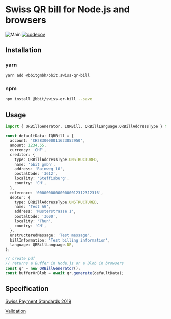 # Swiss QR bill for Node.js and browsers

![Main](https://github.com/bbitgmbh/bbit.swiss-qr-bill/workflows/Main/badge.svg)
[![codecov](https://codecov.io/gh/bbitgmbh/bbit.swiss-qr-bill/branch/master/graph/badge.svg)](https://codecov.io/gh/bbitgmbh/bbit.swiss-qr-bill)

## Installation

### yarn

```bash
yarn add @bbitgmbh/bbit.swiss-qr-bill
```

### npm

```bash
npm install @bbit/swiss-qr-bill --save
```

## Usage

```ts
import { QRBillGenerator, IQRBill, QRBillLanguage,QRBillAddressType } from '@bbitgmbh/bbit.swiss-qr-bill';

const defaultData: IQRBill = {
  account: 'CH2830000011623852950',
  amount: 1234.55,
  currency: 'CHF',
  creditor: {
    type: QRBillAddressType.UNSTRUCTURED,
    name: 'bbit gmbh',
    address: 'Rainweg 10',
    postalCode: '3612',
    locality: 'Steffisburg',
    country: 'CH',
  },
  reference: '000000000000000012312312316',
  debtor: {
    type: QRBillAddressType.UNSTRUCTURED,
    name: 'Test AG',
    address: 'Musterstrasse 1',
    postalCode: '3600',
    locality: 'Thun',
    country: 'CH',
  },
  unstructeredMessage: 'Test message',
  billInformation: 'Test billing information',
  language: QRBillLanguage.DE,
};

// create pdf
// returns a Buffer in Node.js or a Blob in browsers
const qr = new QRBillGenerator();
const bufferOrBlob = await qr.generate(defaultData);
```

## Specification

[Swiss Payment Standards 2019](https://www.paymentstandards.ch/dam/downloads/ig-qr-bill-en.pdf)

[Validation](https://www.swiss-qr-invoice.org/validator/?lang=de)
